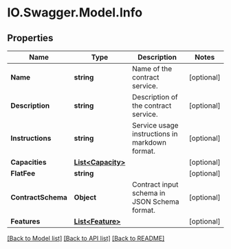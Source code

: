 # IO.Swagger.Model.Info
## Properties

Name | Type | Description | Notes
------------ | ------------- | ------------- | -------------
**Name** | **string** | Name of the contract service. | [optional] 
**Description** | **string** | Description of the contract service. | [optional] 
**Instructions** | **string** | Service usage instructions in markdown format. | [optional] 
**Capacities** | [**List&lt;Capacity&gt;**](Capacity.md) |  | [optional] 
**FlatFee** | **string** |  | [optional] 
**ContractSchema** | **Object** | Contract input schema in JSON Schema format. | [optional] 
**Features** | [**List&lt;Feature&gt;**](Feature.md) |  | [optional] 

[[Back to Model list]](../README.md#documentation-for-models) [[Back to API list]](../README.md#documentation-for-api-endpoints) [[Back to README]](../README.md)

